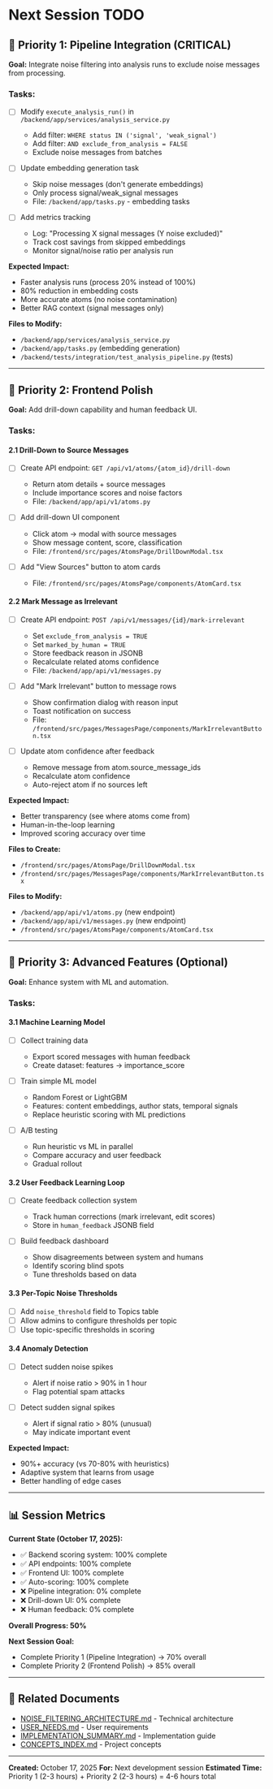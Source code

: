 # Next Session TODO

## 🎯 Priority 1: Pipeline Integration (CRITICAL)

**Goal:** Integrate noise filtering into analysis runs to exclude noise messages from processing.

### Tasks:
- [ ] Modify `execute_analysis_run()` in `/backend/app/services/analysis_service.py`
  - Add filter: `WHERE status IN ('signal', 'weak_signal')`
  - Add filter: `AND exclude_from_analysis = FALSE`
  - Exclude noise messages from batches

- [ ] Update embedding generation task
  - Skip noise messages (don't generate embeddings)
  - Only process signal/weak_signal messages
  - File: `/backend/app/tasks.py` - embedding tasks

- [ ] Add metrics tracking
  - Log: "Processing X signal messages (Y noise excluded)"
  - Track cost savings from skipped embeddings
  - Monitor signal/noise ratio per analysis run

**Expected Impact:**
- Faster analysis runs (process 20% instead of 100%)
- 80% reduction in embedding costs
- More accurate atoms (no noise contamination)
- Better RAG context (signal messages only)

**Files to Modify:**
- `/backend/app/services/analysis_service.py`
- `/backend/app/tasks.py` (embedding generation)
- `/backend/tests/integration/test_analysis_pipeline.py` (tests)

---

## 🎯 Priority 2: Frontend Polish

**Goal:** Add drill-down capability and human feedback UI.

### Tasks:

#### 2.1 Drill-Down to Source Messages
- [ ] Create API endpoint: `GET /api/v1/atoms/{atom_id}/drill-down`
  - Return atom details + source messages
  - Include importance scores and noise factors
  - File: `/backend/app/api/v1/atoms.py`

- [ ] Add drill-down UI component
  - Click atom → modal with source messages
  - Show message content, score, classification
  - File: `/frontend/src/pages/AtomsPage/DrillDownModal.tsx`

- [ ] Add "View Sources" button to atom cards
  - File: `/frontend/src/pages/AtomsPage/components/AtomCard.tsx`

#### 2.2 Mark Message as Irrelevant
- [ ] Create API endpoint: `POST /api/v1/messages/{id}/mark-irrelevant`
  - Set `exclude_from_analysis = TRUE`
  - Set `marked_by_human = TRUE`
  - Store feedback reason in JSONB
  - Recalculate related atoms confidence
  - File: `/backend/app/api/v1/messages.py`

- [ ] Add "Mark Irrelevant" button to message rows
  - Show confirmation dialog with reason input
  - Toast notification on success
  - File: `/frontend/src/pages/MessagesPage/components/MarkIrrelevantButton.tsx`

- [ ] Update atom confidence after feedback
  - Remove message from atom.source_message_ids
  - Recalculate atom confidence
  - Auto-reject atom if no sources left

**Expected Impact:**
- Better transparency (see where atoms come from)
- Human-in-the-loop learning
- Improved scoring accuracy over time

**Files to Create:**
- `/frontend/src/pages/AtomsPage/DrillDownModal.tsx`
- `/frontend/src/pages/MessagesPage/components/MarkIrrelevantButton.tsx`

**Files to Modify:**
- `/backend/app/api/v1/atoms.py` (new endpoint)
- `/backend/app/api/v1/messages.py` (new endpoint)
- `/frontend/src/pages/AtomsPage/components/AtomCard.tsx`

---

## 🎯 Priority 3: Advanced Features (Optional)

**Goal:** Enhance system with ML and automation.

### Tasks:

#### 3.1 Machine Learning Model
- [ ] Collect training data
  - Export scored messages with human feedback
  - Create dataset: features → importance_score

- [ ] Train simple ML model
  - Random Forest or LightGBM
  - Features: content embeddings, author stats, temporal signals
  - Replace heuristic scoring with ML predictions

- [ ] A/B testing
  - Run heuristic vs ML in parallel
  - Compare accuracy and user feedback
  - Gradual rollout

#### 3.2 User Feedback Learning Loop
- [ ] Create feedback collection system
  - Track human corrections (mark irrelevant, edit scores)
  - Store in `human_feedback` JSONB field

- [ ] Build feedback dashboard
  - Show disagreements between system and humans
  - Identify scoring blind spots
  - Tune thresholds based on data

#### 3.3 Per-Topic Noise Thresholds
- [ ] Add `noise_threshold` field to Topics table
- [ ] Allow admins to configure thresholds per topic
- [ ] Use topic-specific thresholds in scoring

#### 3.4 Anomaly Detection
- [ ] Detect sudden noise spikes
  - Alert if noise ratio > 90% in 1 hour
  - Flag potential spam attacks

- [ ] Detect sudden signal spikes
  - Alert if signal ratio > 80% (unusual)
  - May indicate important event

**Expected Impact:**
- 90%+ accuracy (vs 70-80% with heuristics)
- Adaptive system that learns from usage
- Better handling of edge cases

---

## 📊 Session Metrics

**Current State (October 17, 2025):**
- ✅ Backend scoring system: 100% complete
- ✅ API endpoints: 100% complete
- ✅ Frontend UI: 100% complete
- ✅ Auto-scoring: 100% complete
- ❌ Pipeline integration: 0% complete
- ❌ Drill-down UI: 0% complete
- ❌ Human feedback: 0% complete

**Overall Progress: 50%**

**Next Session Goal:**
- Complete Priority 1 (Pipeline Integration) → 70% overall
- Complete Priority 2 (Frontend Polish) → 85% overall

---

## 🔗 Related Documents

- [NOISE_FILTERING_ARCHITECTURE.md](./NOISE_FILTERING_ARCHITECTURE.md) - Technical architecture
- [USER_NEEDS.md](./USER_NEEDS.md) - User requirements
- [IMPLEMENTATION_SUMMARY.md](./IMPLEMENTATION_SUMMARY.md) - Implementation guide
- [CONCEPTS_INDEX.md](./CONCEPTS_INDEX.md) - Project concepts

---

**Created:** October 17, 2025
**For:** Next development session
**Estimated Time:** Priority 1 (2-3 hours) + Priority 2 (2-3 hours) = 4-6 hours total
